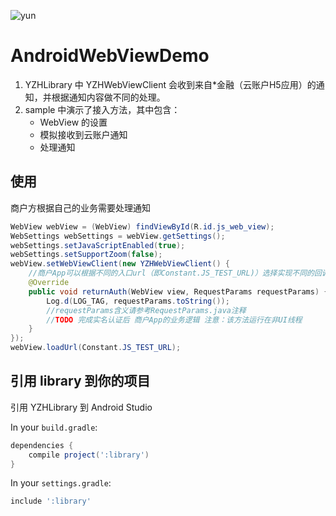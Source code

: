 ![yun](https://www.yunzhanghu.com/img/logo.png)

# AndroidWebViewDemo

1. YZHLibrary 中 YZHWebViewClient 会收到来自*金融（云账户H5应用）的通知，并根据通知内容做不同的处理。
1. sample 中演示了接入方法，其中包含：
    * WebView 的设置
    * 模拟接收到云账户通知
    * 处理通知

## 使用

商户方根据自己的业务需要处理通知

```java
WebView webView = (WebView) findViewById(R.id.js_web_view);
WebSettings webSettings = webView.getSettings();
webSettings.setJavaScriptEnabled(true);
webSettings.setSupportZoom(false);
webView.setWebViewClient(new YZHWebViewClient() {
    //商户App可以根据不同的入口url（即Constant.JS_TEST_URL)）选择实现不同的回调方法来实现自己的业务逻辑
    @Override
    public void returnAuth(WebView view, RequestParams requestParams) {
        Log.d(LOG_TAG, requestParams.toString());
        //requestParams含义请参考RequestParams.java注释
        //TODO 完成实名认证后 商户App的业务逻辑 注意：该方法运行在非UI线程
    }
});
webView.loadUrl(Constant.JS_TEST_URL);
```

## 引用 library 到你的项目

引用 YZHLibrary 到 Android Studio

In your `build.gradle`:

```gradle
dependencies {
    compile project(':library')
}
```

In your `settings.gradle`:

```gradle
include ':library'
```










